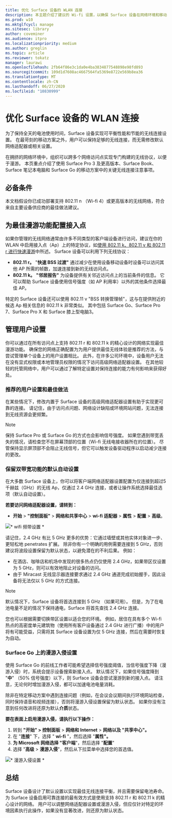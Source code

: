```yaml
---
title: 优化 Surface 设备的 WLAN 连接
description: 本主题介绍了建议的 Wi-fi 设置，以确保 Surface 设备在网络环境和移动方案中的拥挤保持连接。
ms.prod: w10
ms.mktglfcycl: manage
ms.sitesec: library
author: coveminer
ms.audience: itpro
ms.localizationpriority: medium
ms.author: greglin
ms.topic: article
ms.reviewer: tokatz
manager: laurawi
ms.openlocfilehash: 2fb64f86e3c1da0e4ba3834877548898e98fd893
ms.sourcegitcommit: 109d1d7608ac4667564fa5369e8722e569b8ea36
ms.translationtype: MT
ms.contentlocale: zh-CN
ms.lasthandoff: 06/27/2020
ms.locfileid: "10830999"
---
```

# 优化 Surface 设备的 WLAN 连接


为了保持全天的电池使用时间，Surface 设备实现可平衡性能和节能的无线连接设置。 在最苛刻的移动方案之外，用户可以保持足够的无线连接，而无需修改默认网络适配器或相关设置。 

在拥挤的网络环境中，组织可以跨多个网络访问点实现专门构建的无线协议，以便于漫游。 本页重点介绍了使用 Surface Pro 3 及更高版本、Surface Book、Surface 笔记本电脑和 Surface Go 的移动方案中的关键无线连接注意事项。

## 必备条件

本文档假设你已成功部署支持 802.11 n （Wi-fi 4）或更高版本的无线网络，符合来自主要设备供应商的最佳做法建议。

## 为最佳漫游功能配置接入点

如果你管理的无线网络通常由许多不同类型的客户端设备进行访问，建议在你的 WLAN 中启用接入点（Ap）上的特定协议，如[使用 802.11 k、802.11 v 和 802.11 r 进行快速漫游](https://docs.microsoft.com/windows-hardware/drivers/network/fast-roaming-with-802-11k--802-11v--and-802-11r)中所述。 Surface 设备可以利用下列无线协议：

- **802.11 r。** "**快速 BSS 过渡"** 通过减少在使用设备移动设备时设备可以访问其他 AP 所需的帧数，加速连接到新的无线访问点。
- **802.11 k。** **"邻居报告"** 为设备提供有关邻近访问点上的当前条件的信息。 它可以帮助 Surface 设备使用信号强度（如 AP 利用率）以外的其他条件选择最佳 AP。

特定的 Surface 设备还可以使用 802.11 v "BSS 转换管理帧"，这与在提供附近的候选 Ap 相关信息的 802.11 k 非常类似。 其中包括 Surface Go、Surface Pro 7、Surface Pro X 和 Surface 膝上型电脑3。 

## 管理用户设置

你可以通过在所有访问点上支持 802.11 r 和 802.11 k 的精心设计的网络实现最佳漫游功能。 确保您的网络正确配置为为用户提供最佳无线体验是推荐的方法，与尝试管理单个设备上的用户设置相比。 此外，在许多公司环境中，设备用户无法在没有显式权限或本地管理员权限的情况下访问高级网络适配器设置。 在其他较轻的托管网络中，用户可以通过了解特定设置对保持连接的能力有何影响来获得好处。

### 推荐的用户设置和最佳做法

在某些情况下，修改内置于 Surface 设备的高级网络适配器设置有助于实现更可靠的连接。 请记住，由于访问点问题、网络设计缺陷或环境网站问题，无法连接到无线资源会更频繁。

> [!NOTE]
> 保持 Surface Pro 或 Surface Go 的方式也会影响信号强度。 如果您遇到带宽丢失的情况，请检查您不在屏幕顶部的位置（Wi-fi 无线电接收器所在的位置）。 尽管保持显示屏顶部不会阻止无线信号，但它可以触发设备驱动程序以启动减少连接的更改。

### 保留双带宽功能的默认自动设置
在大多数 Surface 设备上，你可以将客户端网络适配器设置配置为仅连接到超过5千赫兹（GHz）的无线 Ap，仅通过 2.4 GHz 连接，或者让操作系统选择最佳选项（默认自动设置）。

**若要访问网络适配器设置，请转到：**

- **开始**  > **"控制面板"**  > **网络和共享中心**  > **wi-fi 适配器**  > **属性**  > **配置**  > **高级**。

![* wifi 频带设置 *](images/wifi-band.png) <br>

请记住，2.4 GHz 有比 5 GHz 更多的优势：它通过墙壁或其他实体对象进一步、更轻松地 penetrates 扩展。 除非你有一个明确的用例需要连接到 5 GHz，否则建议将波段设置保留为默认状态，以避免潜在的不利后果。 例如：


- 在酒店、咖啡店和机场中发现的很多热点仍仅使用 2.4 GHz，如果带区仅设置为 5 GHz，则可以有效地阻止对设备的访问。
- 由于 Miracast 无线显示器连接要求通过 2.4 GHz 通道完成初始握手，因此设备将无法仅以 5 GHz 的方式连接。

> [!NOTE]
> 默认情况下，Surface 设备将首选连接到 5 GHz （如果可用）。 但是，为了在电池电量不足的情况下保持通电，Surface 将首先查找 2.4 GHz 连接。

您也可以根据需要切换带区设置以适合您的环境。 例如，居住在具有多个 Wi-fi 热点的高密度单元建筑物（使用所有客户设备通过 2.4 GHz 进行广播）中的用户将有可能受益，只需将其 Surface 设备设置为仅 5 GHz 连接，然后在需要时恢复为自动。

### Surface Go 上的漫游入侵设置

使用 Surface Go 的前线工作者可能希望选择信号强度阈值，当信号强度下降（漫游入侵）时，系统会提示设备搜索新接入点。 默认情况下，如果信号强度降到 "**中**" （50% 信号强度）以下，则 Surface 设备会尝试漫游到新的接入点。 请注意，无论何时增加漫游入侵，都可以加速电池电量消耗。

除非在特定移动方案中遇到连接问题（例如，在会议会议期间执行环境网站检查，同时保持语音和视频连接），否则将漫游入侵设置保留为默认状态。 如果你没有注意到任何改进将还原为默认**介质**状态。

**要在表面上启用漫游入侵，请执行以下操作：**

1. 转到 **"开始" > 控制面板**  >  **网络和 Internet**  >  **网络以及 "共享中心"。**
2. 在 "**连接**" 下，选择 " **wi-fi** "，然后选择 "**属性"。**
3. **为 Microsoft 网络选择 "客户端**"，然后选择 "**配置**"
4. 选择 "**高级**  >  **漫游入侵**"，然后从下拉菜单中选择您的首选值。

![* 漫游入侵设置 *](images/wifi-roaming.png) <br>

## 总结

Surface 设备设计了默认设置以实现最佳无线连接平衡，并且需要保留电池寿命。 为 Surface 设备启用可靠连接的最有效方式是使用支持 802.11 r 和 802.11 k 的精心设计的网络。 用户可以调整网络适配器设置或漫游入侵，但应仅针对特定的环境因素执行此操作，如果没有显著改进，则还原为默认状态。
